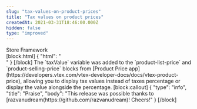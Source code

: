 ```yaml
---
slug: "tax-values-on-product-prices"
title: "Tax values on product prices"
createdAt: 2021-03-31T18:46:00.000Z
hidden: false
type: "improved"
---
```


<div class="badge" id="store-framework">Store Framework</div>
[block:html]
{
  "html": "<br/>"
}
[/block]
The `taxValue` variable was added to the `product-list-price` and `product-selling-price` blocks from [Product Price app](https://developers.vtex.com/vtex-developer-docs/docs/vtex-product-price), allowing you to display tax values instead of taxes percentage or display the value alongside the percentage.
[block:callout]
{
  "type": "info",
  "title": "Praise",
  "body": "This release was possible thanks to [razvanudream(https://github.com/razvanudream)! Cheers!"
}
[/block]